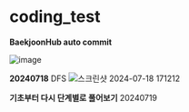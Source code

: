 # coding_test
**BaekjoonHub auto commit**


![image](https://github.com/user-attachments/assets/739b11e8-9eca-438f-8148-b5eb27ccaaba)


**20240718**
DFS
![스크린샷 2024-07-18 171212](https://github.com/user-attachments/assets/478b9244-5766-4da3-9000-c483ba26343e)


**기초부터 다시 단계별로 풀어보기**
20240719
